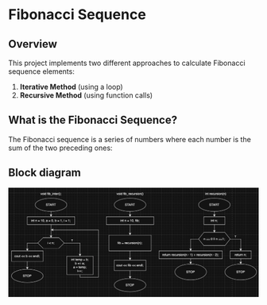 # Fibonacci Sequence

## Overview

This project implements two different approaches to calculate Fibonacci sequence elements:  
1. **Iterative Method** (using a loop)  
2. **Recursive Method** (using function calls)

## What is the Fibonacci Sequence?
The Fibonacci sequence is a series of numbers where each number is the sum of the two preceding ones:  

## Block diagram

![fibonacci algorithm block diagram](../../images/fibonacci.png)
